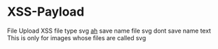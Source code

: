 # XSS-Payload
File Upload XSS
file type svg
<a href="https://github.com/elangredcyberteam/XSS-Payload/blob/main/4cookie.svg?short_path=57f2497">ah</a>
save name file svg dont save name text This is only for images whose files are called svg


